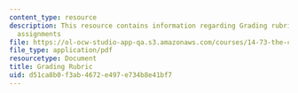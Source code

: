 ```yaml
---
content_type: resource
description: This resource contains information regarding Grading rubric for written
  assignments
file: https://ol-ocw-studio-app-qa.s3.amazonaws.com/courses/14-73-the-challenge-of-world-poverty-spring-2011/d51ca8b0f3ab4672e497e734b8e41bf7_MIT14_73S11_GradRubric.pdf
file_type: application/pdf
resourcetype: Document
title: Grading Rubric
uid: d51ca8b0-f3ab-4672-e497-e734b8e41bf7
---
```

